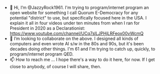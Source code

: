 - 👋 Hi, I’m @JazzyRock1961. I'm trying to program/internet program an open website for something I call Quorum E-Democracy for any potential "district" to use, but 
specifically focused here in the USA. I explain it all in four videos under ten minutes from when I ran for President in 2020 as a Declarationist: 
https://www.youtube.com/channel/UCq7slLJPHjLRFeox00vWcmQ
- 💞️ I’m looking to collaborate on the above. I designed all kinds of computers and even wrote AI s/w in the 80s and 90s, but it's been decades doing other things. 
I'm 61 and I'm trying to catch up, quickly, to program/internet program QED.
- 📫 How to reach me ... I hope there's a way to do it here, for now. If I get close to anybody, of course I will share, then.
